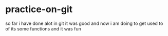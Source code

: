 # practice-on-git

so far i have done alot in git it was good
and now i am doing to get used to of its some functions
and it was fun